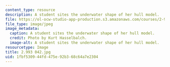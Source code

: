 ```yaml
---
content_type: resource
description: A student sites the underwater shape of her hull model.
file: https://ol-ocw-studio-app-production.s3.amazonaws.com/courses/2-993-special-topics-in-mechanical-engineering-the-art-and-science-of-boat-design-january-iap-2007/1fbf530944fd475e92b368c64a7e2304_2993042.jpg
file_type: image/jpeg
image_metadata:
  caption: A student sites the underwater shape of her hull model.
  credit: Photo by Kurt Hasselbalch.
  image-alt: A student sites the underwater shape of her hull model.
resourcetype: Image
title: 2.993 042.jpg
uid: 1fbf5309-44fd-475e-92b3-68c64a7e2304
---
```

